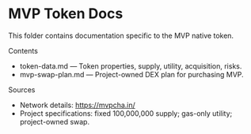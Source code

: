 # MVP Token Docs

This folder contains documentation specific to the MVP native token.

Contents
- token-data.md — Token properties, supply, utility, acquisition, risks.
- mvp-swap-plan.md — Project-owned DEX plan for purchasing MVP.

Sources
- Network details: https://mvpcha.in/
- Project specifications: fixed 100,000,000 supply; gas-only utility; project-owned swap.